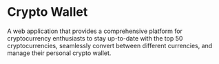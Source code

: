 # Crypto Wallet

A web application that provides a comprehensive platform for cryptocurrency enthusiasts to stay up-to-date with the top 50 cryptocurrencies, seamlessly convert between different currencies, and manage their personal crypto wallet.

